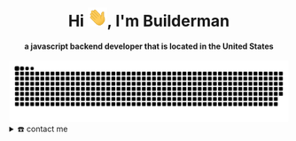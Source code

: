 <div align="center">
<h1 align="center">Hi <img width="35" src="https://github.com/1999AZZAR/1999AZZAR/blob/main/resources/img/waving.gif">, I'm Builderman</h1>
<h4 align="center">a javascript backend developer that is located in the United States</h4>
</div>

<div align="center">
  <a href="https://mloxytrading.com">
  <img  src="https://github.com/1999AZZAR/1999AZZAR/blob/main/resources/img/grid-snake.svg"
       alt="snake" /></a>
</div>

<details>
  <summary>☎️ contact me</summary>
<div>
  <samp>
    <h2 align="center">😎 you can reach me by:</h2>
    <p align="center">
      <br/>
     </a>
      <a href="https://discordapp.com/users/1002269131690737685" target="blank"><img align="center"
         src="https://logos-world.net/wp-content/uploads/2020/12/Discord-Logo-700x394.png"
         alt="Builderman#0740" height="30"/></a>
  Builderman#0740
    </p>
  <p align="center">
     
     
  </samp>
</div>
</details>



